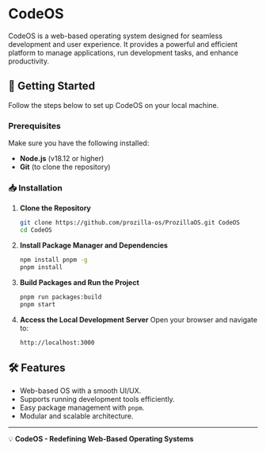 # CodeOS

CodeOS is a web-based operating system designed for seamless development and user experience. It provides a powerful and efficient platform to manage applications, run development tasks, and enhance productivity.

## 🚀 Getting Started

Follow the steps below to set up CodeOS on your local machine.

### Prerequisites

Make sure you have the following installed:
- **Node.js** (v18.12 or higher)
- **Git** (to clone the repository)

### 📥 Installation

1. **Clone the Repository**
   ```sh
   git clone https://github.com/prozilla-os/ProzillaOS.git CodeOS
   cd CodeOS
   ```

2. **Install Package Manager and Dependencies**
   ```sh
   npm install pnpm -g
   pnpm install
   ```

3. **Build Packages and Run the Project**
   ```sh
   pnpm run packages:build
   pnpm start
   ```

4. **Access the Local Development Server**
   Open your browser and navigate to:
   ```
   http://localhost:3000
   ```

## 🛠 Features

- Web-based OS with a smooth UI/UX.
- Supports running development tools efficiently.
- Easy package management with `pnpm`.
- Modular and scalable architecture.


---

💡 **CodeOS - Redefining Web-Based Operating Systems**

